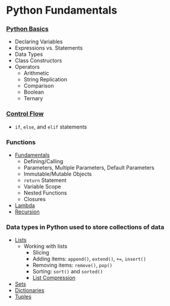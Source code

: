 # Python Fundamentals

### [Python Basics](https://github.com/nabrus/beginner-python/blob/main/vars.py)
*  Declaring Variables
*  Expressions vs. Statements
*  Data Types
*  Class Constructors
*  Operators
    *  Arithmetic
    *  String Replication
    *  Comparison
    *  Boolean
    *  Ternary

### [Control Flow](https://github.com/nabrus/beginner-python/blob/main/ifElse.py)
*  `if`, `else`, and `elif` statements

### Functions
*  [Fundamentals](https://github.com/nabrus/beginner-python/blob/main/func.py)
    * Defining/Calling
    * Parameters, Multiple Parameters, Default Parameters
    * Immutable/Mutable Objects
    * `return` Statement
    * Variable Scope
    * Nested Functions
    * Closures
*  [Lambda](https://github.com/nabrus/beginner-python/blob/main/lamba.py)
*  [Recursion](https://github.com/nabrus/beginner-python/blob/main/recursion.py)

### Data types in Python used to store collections of data
*  [Lists](https://github.com/nabrus/beginner-python/blob/main/lists.py)
    * Working with lists
        * Slicing
        * Adding items: `append()`, `extend()`, `+=`, `insert()`
        * Removing items: `remove()`, `pop()`
        * Sorting: `sort()` and `sorted()`
        * [List Compression](https://github.com/nabrus/beginner-python/blob/main/listCompression.py) 
*  [Sets](https://github.com/nabrus/beginner-python/blob/main/sets.py)
*  [Dictionaries](https://github.com/nabrus/beginner-python/blob/main/dictionary.py)
*  [Tuples](https://github.com/nabrus/beginner-python/blob/main/tuples.py)
